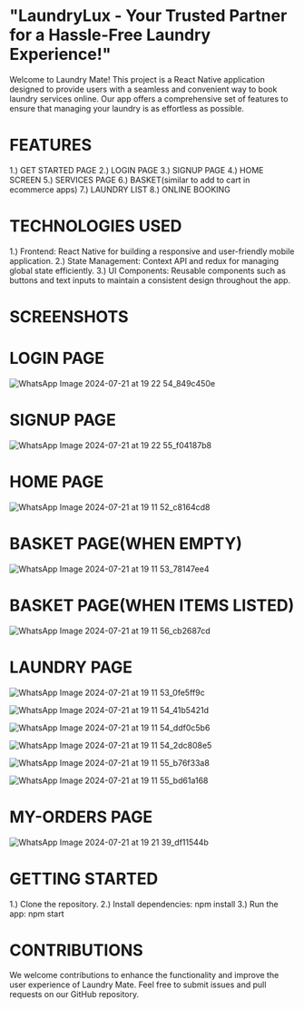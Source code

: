 # "LaundryLux - Your Trusted Partner for a Hassle-Free Laundry Experience!"
Welcome to Laundry Mate! This project is a React Native application designed to provide users with a seamless and convenient way to book laundry services online. Our app offers a comprehensive set of features to ensure that managing your laundry is as effortless as possible.

# FEATURES
1.) GET STARTED PAGE
2.) LOGIN PAGE
3.) SIGNUP PAGE
4.) HOME SCREEN
5.) SERVICES PAGE
6.) BASKET(similar to add to cart in ecommerce apps)
7.) LAUNDRY LIST
8.) ONLINE BOOKING

# TECHNOLOGIES USED
1.) Frontend: React Native for building a responsive and user-friendly mobile application.
2.) State Management: Context API and redux for managing global state efficiently.
3.) UI Components: Reusable components such as buttons and text inputs to maintain a consistent design throughout the app.

# SCREENSHOTS
# LOGIN PAGE
![WhatsApp Image 2024-07-21 at 19 22 54_849c450e](https://github.com/user-attachments/assets/5b7920e8-22d0-4102-a873-20589175c136)

# SIGNUP PAGE
![WhatsApp Image 2024-07-21 at 19 22 55_f04187b8](https://github.com/user-attachments/assets/f368b3ae-2b05-40d8-8588-df2d3b7c1e8a)

# HOME PAGE
![WhatsApp Image 2024-07-21 at 19 11 52_c8164cd8](https://github.com/user-attachments/assets/1dd936de-e0bb-4a63-a812-2df89ff38536)

# BASKET PAGE(WHEN EMPTY)
![WhatsApp Image 2024-07-21 at 19 11 53_78147ee4](https://github.com/user-attachments/assets/b63eb3d0-b2b6-4ad7-872a-31569f35df81)

# BASKET PAGE(WHEN ITEMS LISTED)
![WhatsApp Image 2024-07-21 at 19 11 56_cb2687cd](https://github.com/user-attachments/assets/79978fa2-63b7-4e3c-a5bd-d50291df3f32)


# LAUNDRY PAGE
![WhatsApp Image 2024-07-21 at 19 11 53_0fe5ff9c](https://github.com/user-attachments/assets/d9987ba1-fed6-4eae-8476-e5aa66a82ece)

![WhatsApp Image 2024-07-21 at 19 11 54_41b5421d](https://github.com/user-attachments/assets/755eb9ef-5651-4286-bc44-d2aeaec5f6d9)

![WhatsApp Image 2024-07-21 at 19 11 54_ddf0c5b6](https://github.com/user-attachments/assets/a5d2e897-449c-49cd-a759-1fe98b10fbd7)

![WhatsApp Image 2024-07-21 at 19 11 54_2dc808e5](https://github.com/user-attachments/assets/9c5876e9-2917-4118-91ed-006660dafba7)

![WhatsApp Image 2024-07-21 at 19 11 55_b76f33a8](https://github.com/user-attachments/assets/026ef7ba-e7b0-4111-965a-ffd8fb9a042c)

![WhatsApp Image 2024-07-21 at 19 11 55_bd61a168](https://github.com/user-attachments/assets/8f52d59e-962b-4a19-a215-413f53703070)

# MY-ORDERS PAGE
![WhatsApp Image 2024-07-21 at 19 21 39_df11544b](https://github.com/user-attachments/assets/96615efd-ee7a-44a9-b919-d65a1441a892)

 
# GETTING STARTED
1.) Clone the repository.
2.) Install dependencies: npm install
3.) Run the app: npm start

# CONTRIBUTIONS
We welcome contributions to enhance the functionality and improve the user experience of Laundry Mate. Feel free to submit issues and pull requests on our GitHub repository.

